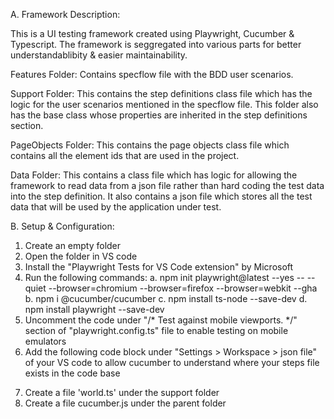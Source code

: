A. Framework Description:

This is a UI testing framework created using Playwright, Cucumber & Typescript. The framework is seggregated into various parts for better understandablibity & easier maintainability. 

Features Folder: Contains specflow file with the BDD user scenarios.

Support Folder: This contains the step definitions class file which has the logic for the user scenarios mentioned in the specflow file. This folder also has the base class whose properties are inherited in the step definitions section.

PageObjects Folder: This contains the page objects class file which contains all the element ids that are used in the project.

Data Folder: This contains a class file which has logic for allowing the framework to read data from a json file rather than hard coding the test data into the step definition. It also contains a json file which stores all the test data that will be used by the application under test.


B. Setup & Configuration:

1. Create an empty folder
2. Open the folder in VS code
3. Install the "Playwright Tests for VS Code extension" by Microsoft
4. Run the following commands:
  a.  npm init playwright@latest --yes -- --quiet --browser=chromium --browser=firefox --browser=webkit --gha
  b.  npm i @cucumber/cucumber
  c.  npm install ts-node --save-dev
  d.  npm install playwright --save-dev
5. Uncomment the code under "/* Test against mobile viewports. */" section of "playwright.config.ts" file to enable testing on mobile emulators
6. Add the following code block under "Settings > Workspace > json file" of your VS code to allow cucumber to understand where your steps file exists in the code base
<!-- {
  "html.format.indentHandlebars": true,
  "html.format.indentInnerHtml": true,
  "typescript.format.insertSpaceAfterOpeningAndBeforeClosingTemplateStringBraces": true,
  "typescript.implementationsCodeLens.enabled": true,
  "javascript.format.insertSpaceAfterOpeningAndBeforeClosingTemplateStringBraces": true,
  "typescript.format.insertSpaceAfterConstructor": true,
  "typescript.format.insertSpaceAfterTypeAssertion": true,
  "typescript.updateImportsOnFileMove.enabled": "always",
  "files.autoSave": "afterDelay",
  "terminal.integrated.fontWeight": "800",
  "terminal.integrated.scrollback": 10000,
  "editor.wordWrapColumn": 300,
  "html.format.wrapLineLength": 300,
  "editor.wrappingIndent": "none",
  "editor.formatOnPaste": true,
  "html.format.maxPreserveNewLines": 300,
  "editor.wordWrap": "on",
  "cucumberautocomplete.steps": "../{folder name}/Steps/*.ts",
  "cucumberautocomplete.syncfeatures": "../Features/*.feature",
  "cucumberautocomplete.strictGherkinCompletion": true,
  "window.zoomLevel": 0,
  "cucumberautocomplete.strictGherkinValidation": true,
  "editor.renderWhitespace": "none",
  "editor.renderControlCharacters": true,
  "launch": {}
} -->
7. Create a file 'world.ts' under the support folder
8. Create a file cucumber.js under the parent folder